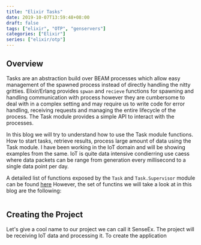 ```yaml
---
title: "Elixir Tasks"
date: 2019-10-07T13:59:48+08:00
draft: false
tags: ["elixir", "OTP", "genservers"]
categories: ["Elixir"]
series: ["elixir/otp"]
---
```


## Overview

Tasks are an abstraction build over BEAM processes which allow easy management
of the spawned process instead of directly handling the nitty gritties.
Elixir/Erlang provides `spwan` and `recieve` functions for spawning and handling
communication with process however they are cumbersome to deal with in a complex
setting and may require us to write code for error handling, receiving requests
and managing the entire lifecycle of the process. The Task module provides a simple 
API to interact with the processes. 

In this blog we will try to understand how to use the Task module functions. How
to start tasks, retrieve results, process large amount of data using the Task 
module. I have been working in the IoT domain and will be showing examples from the same.
IoT is quite data intensive condierring use caess where data packets can be range from 
generation every millisecond to a single data point per day.

A detailed list of functions exposed by the `Task` and `Task.Supervisor` module can be found 
[here](https://hexdocs.pm/elixir/1.12/Task.Supervisor.html#async/3)
However,  the set of functins we will take a look at in this blog are the following:
```

```

## Creating the Project
Let's give a cool name to our project we can call it SenseEx. The project
will be receiving IoT data and processing it.
To create the application 